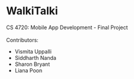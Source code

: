 # WalkiTalki

CS 4720: Mobile App Development - Final Project <br /> <br />
Contributors: 
* Vismita Uppalli
* Siddharth Nanda
* Sharon Bryant
* Liana Poon
